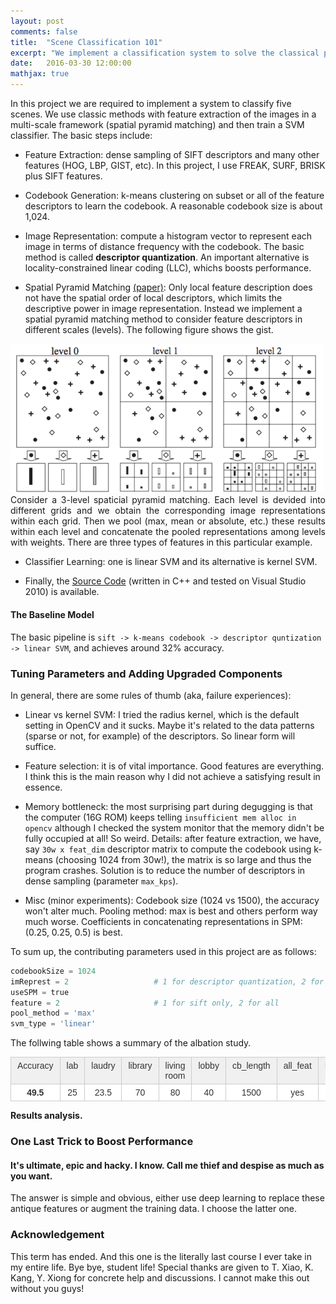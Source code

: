 ```yaml
---
layout: post
comments: false
title:  "Scene Classification 101"
excerpt: "We implement a classification system to solve the classical problem in computer vision, a final project that is accompanied with the vision course. Old, antique, out of date features are used to salute to classics in old times before the renaissance of deep learning."
date:   2016-03-30 12:00:00
mathjax: true
---
```


In this project we are required to implement a system to classify five scenes. We use classic methods with feature extraction of the images in a multi-scale framework (spatial pyramid matching) and then train a SVM classifier. The basic steps include:

- Feature Extraction: dense sampling of SIFT descriptors and many other features (HOG, LBP, GIST, etc). In this project, I use FREAK, SURF, BRISK plus SIFT features.

- Codebook Generation: k-means clustering on subset or all of the feature descriptors to learn the codebook. A reasonable codebook size is about 1,024.

- Image Representation: compute a histogram vector to represent each image in terms of distance frequency with the codebook. The basic method is called __descriptor quantization__. An important alternative is locality-constrained linear coding (LLC), whichs boosts performance.

- Spatial Pyramid Matching [(paper)](http://www-cvr.ai.uiuc.edu/ponce_grp/publication/paper/cvpr06b.pdf): 
Only local feature description does not have the spatial order of local descriptors, which limits the descriptive power in image representation. Instead we implement a spatial pyramid matching method to consider feature descriptors in different scales (levels). The following figure shows the gist.

<div class="imgcap">
<img src="/assets/cls/spm.png" width="500">
<div class="thecap" style="text-align:justify">Consider a 3-level spaticial pyramid matching. Each level is devided into different grids and we obtain the corresponding image representations within each grid. Then we pool (max, mean or absolute, etc.) these results within each level and concatenate the pooled representations among levels with weights. There are three types of features in this particular example.</div>
</div>

- Classifier Learning: one is linear SVM and its alternative is kernel SVM.


* Finally, the [Source Code]() (written in C++ and tested on Visual Studio 2010) is available. 

#### The Baseline Model

The basic pipeline is `sift -> k-means codebook -> descriptor quntization -> linear SVM`, and achieves around 32% accuracy.


### Tuning Parameters and Adding Upgraded Components

In general, there are some rules of thumb (aka, failure experiences):

- Linear vs kernel SVM: I tried the radius kernel, which is the default setting in OpenCV and it sucks. Maybe it's related to the data patterns (sparse or not, for example) of the descriptors. So linear form will suffice.

- Feature selection: it is of vital importance. Good features are everything. I think this is the main reason why I did not achieve a satisfying result in essence.

- Memory bottleneck: the most surprising part during degugging is that the computer 
(16G ROM) keeps telling `insufficient mem alloc in opencv` although I checked the system monitor that the memory didn't be fully occupied at all! So weird. Details: after feature extraction, we have, say `30w x feat_dim` descriptor matrix to compute the codebook using k-means (choosing 1024 from 30w!), the matrix is so large and thus the program crashes. Solution is to reduce the number of descriptors in dense sampling (parameter `max_kps`).

- Misc (minor experiments): Codebook size (1024 vs 1500), the accuracy won't alter much. Pooling method: max is best and others perform way much worse. Coefficients in concatenating representations in SPM: (0.25, 0.25, 0.5) is best. 


To sum up, the contributing parameters used in this project are as follows:

```python
codebookSize = 1024			
imReprest = 2 					# 1 for descriptor quantization, 2 for LLC
useSPM = true
feature = 2						# 1 for sift only, 2 for all
pool_method = 'max'			
svm_type = 'linear'
```

The follwing table shows a summary of the albation study.

<style type="text/css">
.tg  {border-collapse:collapse;border-spacing:0;border-color:#ccc;}
.tg td{font-family:Arial, sans-serif;font-size:14px;padding:5px 10px;border-style:solid;border-width:1px;overflow:hidden;word-break:normal;border-color:#ccc;color:#333;background-color:#fff;}
.tg th{font-family:Arial, sans-serif;font-size:14px;font-weight:normal;padding:5px 10px;border-style:solid;border-width:1px;overflow:hidden;word-break:normal;border-color:#ccc;color:#333;background-color:#f0f0f0;}
.tg .tg-baqh{text-align:center;vertical-align:top}
.tg .tg-804w{font-family:Arial, Helvetica, sans-serif !important;;text-align:center;vertical-align:top}
</style>

<table class="tg">
  <tr>
    <th class="tg-baqh">Accuracy</th>
    <th class="tg-804w">lab</th>
    <th class="tg-804w">laudry</th>
    <th class="tg-804w">library</th>
    <th class="tg-804w">living room</th>
    <th class="tg-804w">lobby</th>
    <th class="tg-804w">cb_length</th>
    <th class="tg-804w">all_feat</th>
    <th class="tg-804w">LLC_coding</th>
    <th class="tg-804w">SPM</th>
  </tr>
  <tr>
    <td class="tg-baqh"><b>49.5</b></td>
    <td class="tg-804w">25</td>
    <td class="tg-804w">23.5</td>
    <td class="tg-804w">70</td>
    <td class="tg-804w">80</td>
    <td class="tg-804w">40</td>
    <td class="tg-804w">1500</td>
    <td class="tg-804w">yes</td>
    <td class="tg-804w">yes</td>
    <td class="tg-804w">true</td>
  </tr>
</table>


__Results analysis.__

### One Last Trick to Boost Performance

#### It's ultimate, epic and hacky. I know. Call me thief and despise as much as you want.

The answer is simple and obvious, either use deep learning to replace these antique features or augment the training data. I choose the latter one. 






### Acknowledgement

This term has ended. And this one is the literally last course I ever take in my entire life. Bye bye, student life! Special thanks are given to T. Xiao, K. Kang, Y. Xiong for concrete help and discussions. I cannot make this out without you guys!




